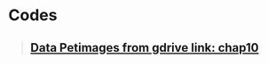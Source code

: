 # Codes 

> ## [Data Petimages from gdrive link: chap10](https://drive.google.com/file/d/1L8slUceMbKfLmIk9amQX6hJGVrCE9EJs/view?usp=sharing)
